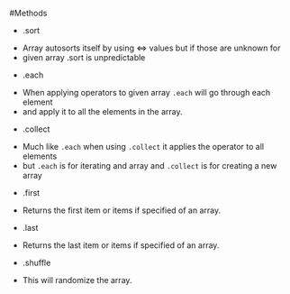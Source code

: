 #Methods
- .sort
* Array autosorts itself by using <=> values but if those are unknown for
* given array .sort is unpredictable
- .each
* When applying operators to given array `.each` will go through each element
* and apply it to all the elements in the array.
- .collect
* Much like `.each` when using `.collect` it applies the operator to all elements
* but `.each` is for iterating and array and `.collect` is for creating a new array
- .first
* Returns the first item or items if specified of an array.
- .last
* Returns the last item or items if specified of an array.
- .shuffle
* This will randomize the array.
